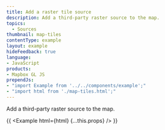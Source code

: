 ```yaml
---
title: Add a raster tile source
description: Add a third-party raster source to the map.
topics:
  - Sources
thumbnail: map-tiles
contentType: example
layout: example
hideFeedback: true
language:
- JavaScript
products:
- Mapbox GL JS
prependJs:
- "import Example from '../../components/example';"
- "import html from './map-tiles.html';"
---
```


Add a third-party raster source to the map.

{{ <Example html={html} {...this.props} /> }}
